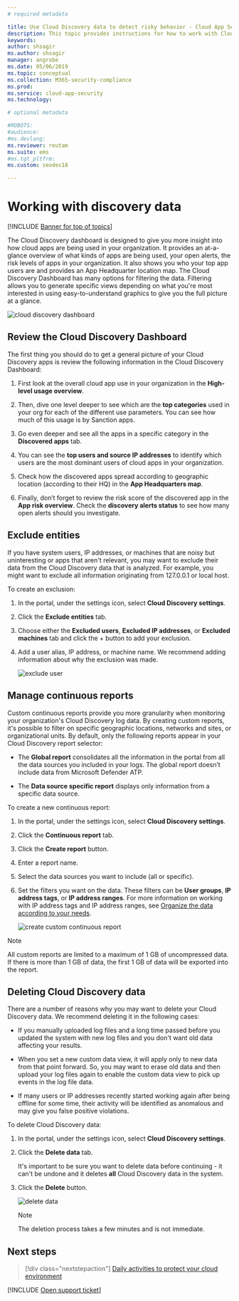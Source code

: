 ```yaml
---
# required metadata

title: Use Cloud Discovery data to detect risky behavior - Cloud App Security
description: This topic provides instructions for how to work with Cloud Discovery data, including working with the app risk score.
keywords:
author: shsagir
ms.author: shsagir
manager: angrobe
ms.date: 05/06/2019
ms.topic: conceptual
ms.collection: M365-security-compliance
ms.prod:
ms.service: cloud-app-security
ms.technology:

# optional metadata

#ROBOTS:
#audience:
#ms.devlang:
ms.reviewer: reutam
ms.suite: ems
#ms.tgt_pltfrm:
ms.custom: seodec18

---
```

# Working with discovery data

[!INCLUDE [Banner for top of topics](includes/banner.md)]

The Cloud Discovery dashboard is designed to give you more insight into how cloud apps are being used in your organization. It provides an at-a-glance overview of what kinds of apps are being used, your open alerts, the risk levels of apps in your organization. It also shows you who your top app users are and provides an App Headquarter location map. The Cloud Discovery Dashboard has many options for filtering the data. Filtering allows you to generate specific views depending on what you're most interested in using easy-to-understand graphics to give you the full picture at a glance.

![cloud discovery dashboard](media/cloud-discovery-dashboard.png)

## Review the Cloud Discovery Dashboard

The first thing you should do to get a general picture of your Cloud Discovery apps is review the following information in the Cloud Discovery Dashboard:

1. First look at the overall cloud app use in your organization in the **High-level usage overview**.

2. Then, dive one level deeper to see which are the **top categories** used in your org for each of the different use parameters. You can see how much of this usage is by Sanction apps.

3. Go even deeper and see all the apps in a specific category in the **Discovered apps** tab.

4. You can see the **top users and source IP addresses** to identify which users are the most dominant users of cloud apps in your organization.
5. Check how the discovered apps spread according to geographic location (according to their HQ) in the **App Headquarters map**.

6. Finally, don’t forget to review the risk score of the discovered app in the **App risk overview**. Check the **discovery alerts status** to see how many open alerts should you investigate.

## Exclude entities

If you have system users, IP addresses, or machines that are noisy but uninteresting or apps that aren't relevant, you may want to exclude their data from the Cloud Discovery data that is analyzed. For example, you might want to exclude all information originating from 127.0.0.1 or local host.

To create an exclusion:

1. In the portal, under the settings icon, select **Cloud Discovery settings**.
2. Click the **Exclude entities** tab.
3. Choose either the **Excluded users**, **Excluded IP addresses**, or **Excluded machines** tab and click the + button to add your exclusion.
4. Add a user alias, IP address, or machine name. We recommend adding information about why the exclusion was made.

    ![exclude user](media/exclude-user.png "exclude user")

## Manage continuous reports

Custom continuous reports provide you more granularity when monitoring your organization's Cloud Discovery log data. By creating custom reports, it's possible to filter on specific geographic locations, networks and sites, or organizational units. By default, only the following reports appear in your Cloud Discovery report selector:

- The **Global report** consolidates all the information in the portal from all the data sources you included in your logs.  The global report doesn’t include data from Microsoft Defender ATP.

- The **Data source specific report** displays only information from a specific data source.

To create a new continuous report:

1. In the portal, under the settings icon, select **Cloud Discovery settings**.

2. Click the **Continuous report** tab.

3. Click the **Create report** button.

4. Enter a report name.

5. Select the data sources you want to include (all or specific).

6. Set the filters you want on the data. These filters can be **User groups**, **IP address tags**, or **IP address ranges**. For more information on working with IP address tags and IP address ranges, see [Organize the data according to your needs](ip-tags.md).

    ![create custom continuous report](media/create-custom-continuous-report.png)

> [!NOTE]
> All custom reports are limited to a maximum of 1 GB of uncompressed data. If there is more than 1 GB of data, the first 1 GB of data will be exported into the report.

## Deleting Cloud Discovery data

There are a number of reasons why you may want to delete your Cloud Discovery data. We recommend deleting it in the following cases:

- If you manually uploaded log files and a long time passed before you updated the system with new log files and you don't want old data affecting your results.

- When you set a new custom data view, it will apply only to new data from that point forward. So, you may want to erase old data and then upload your log files again to enable the custom data view to pick up events in the log file data.

- If many users or IP addresses recently started working again after being offline for some time, their activity will be identified as anomalous and may give you false positive violations.

To delete Cloud Discovery data:

1. In the portal, under the settings icon, select **Cloud Discovery settings**.

2. Click the **Delete data** tab.

    It's important to be sure you want to delete data before continuing - it can't be undone and it deletes **all** Cloud Discovery data in the system.

3. Click the **Delete** button.

    ![delete data](media/delete-data.png "delete data")

    > [!NOTE]
    >  The deletion process takes a few minutes and is not immediate.

## Next steps

> [!div class="nextstepaction"]
> [Daily activities to protect your cloud environment](daily-activities-to-protect-your-cloud-environment.md)

[!INCLUDE [Open support ticket](includes/support.md)]

